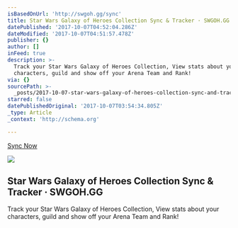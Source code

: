 ```yaml
---
isBasedOnUrl: 'http://swgoh.gg/sync'
title: Star Wars Galaxy of Heroes Collection Sync & Tracker · SWGOH.GG
datePublished: '2017-10-07T04:52:04.286Z'
dateModified: '2017-10-07T04:51:57.478Z'
publisher: {}
author: []
inFeed: true
description: >-
  Track your Star Wars Galaxy of Heroes Collection, View stats about your
  characters, guild and show off your Arena Team and Rank!
via: {}
sourcePath: >-
  _posts/2017-10-07-star-wars-galaxy-of-heroes-collection-sync-and-tracker-swgoh.md
starred: false
datePublishedOriginal: '2017-10-07T03:54:34.805Z'
_type: Article
_context: 'http://schema.org'

---
```

[Sync Now][0]

<article style=""><img src="https://s3-us-west-2.amazonaws.com/the-grid-img/p/96ad4169d33b6315625b9ce351b328e68b6fb5ea.png" /><h1>Star Wars Galaxy of Heroes Collection Sync &amp; Tracker · SWGOH.GG</h1><p>Track your Star Wars Galaxy of Heroes Collection, View stats about your characters, guild and show off your Arena Team and Rank!</p></article>



[0]: http://swgoh.gg/sync